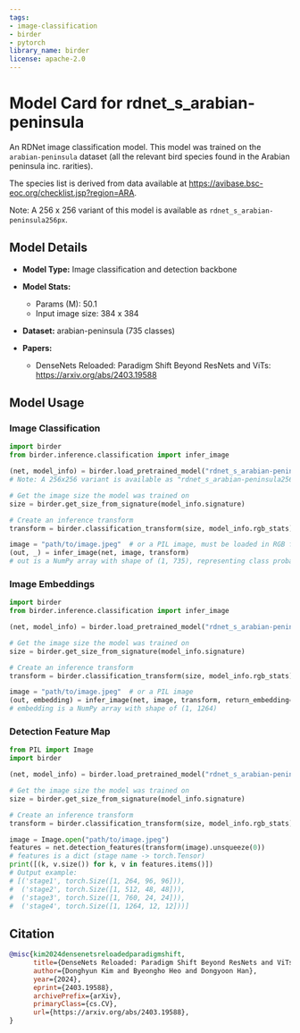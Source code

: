 ```yaml
---
tags:
- image-classification
- birder
- pytorch
library_name: birder
license: apache-2.0
---
```


# Model Card for rdnet_s_arabian-peninsula

An RDNet image classification model. This model was trained on the `arabian-peninsula` dataset (all the relevant bird species found in the Arabian peninsula inc. rarities).

The species list is derived from data available at <https://avibase.bsc-eoc.org/checklist.jsp?region=ARA>.

Note: A 256 x 256 variant of this model is available as `rdnet_s_arabian-peninsula256px`.

## Model Details

- **Model Type:** Image classification and detection backbone
- **Model Stats:**
    - Params (M): 50.1
    - Input image size: 384 x 384
- **Dataset:** arabian-peninsula (735 classes)

- **Papers:**
    - DenseNets Reloaded: Paradigm Shift Beyond ResNets and ViTs: <https://arxiv.org/abs/2403.19588>

## Model Usage

### Image Classification

```python
import birder
from birder.inference.classification import infer_image

(net, model_info) = birder.load_pretrained_model("rdnet_s_arabian-peninsula", inference=True)
# Note: A 256x256 variant is available as "rdnet_s_arabian-peninsula256px"

# Get the image size the model was trained on
size = birder.get_size_from_signature(model_info.signature)

# Create an inference transform
transform = birder.classification_transform(size, model_info.rgb_stats)

image = "path/to/image.jpeg"  # or a PIL image, must be loaded in RGB format
(out, _) = infer_image(net, image, transform)
# out is a NumPy array with shape of (1, 735), representing class probabilities.
```

### Image Embeddings

```python
import birder
from birder.inference.classification import infer_image

(net, model_info) = birder.load_pretrained_model("rdnet_s_arabian-peninsula", inference=True)

# Get the image size the model was trained on
size = birder.get_size_from_signature(model_info.signature)

# Create an inference transform
transform = birder.classification_transform(size, model_info.rgb_stats)

image = "path/to/image.jpeg"  # or a PIL image
(out, embedding) = infer_image(net, image, transform, return_embedding=True)
# embedding is a NumPy array with shape of (1, 1264)
```

### Detection Feature Map

```python
from PIL import Image
import birder

(net, model_info) = birder.load_pretrained_model("rdnet_s_arabian-peninsula", inference=True)

# Get the image size the model was trained on
size = birder.get_size_from_signature(model_info.signature)

# Create an inference transform
transform = birder.classification_transform(size, model_info.rgb_stats)

image = Image.open("path/to/image.jpeg")
features = net.detection_features(transform(image).unsqueeze(0))
# features is a dict (stage name -> torch.Tensor)
print([(k, v.size()) for k, v in features.items()])
# Output example:
# [('stage1', torch.Size([1, 264, 96, 96])),
#  ('stage2', torch.Size([1, 512, 48, 48])),
#  ('stage3', torch.Size([1, 760, 24, 24])),
#  ('stage4', torch.Size([1, 1264, 12, 12]))]
```

## Citation

```bibtex
@misc{kim2024densenetsreloadedparadigmshift,
      title={DenseNets Reloaded: Paradigm Shift Beyond ResNets and ViTs},
      author={Donghyun Kim and Byeongho Heo and Dongyoon Han},
      year={2024},
      eprint={2403.19588},
      archivePrefix={arXiv},
      primaryClass={cs.CV},
      url={https://arxiv.org/abs/2403.19588},
}
```
